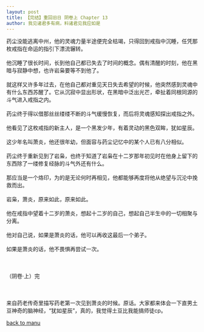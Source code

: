 ```yaml
---
layout: post
title: 【完结】重回旧日 阴卷上 Chapter 13
author: 我见诸君多有病，料诸君见我应如是
---
```




药尘没能逃离中州，他的灵魂力量半途便完全枯竭，只得回到戒指中沉睡，任凭那枚戒指在命运的指引下漂流辗转。<br><br>他沉睡了很长时间，长到他自己都已失去了时间的概念。偶有清醒的时刻，他在黑暗与寂静中想，也许岩枭要等不到他了。<br><br>就这样又许多年过去，在他自己都对重见天日失去希望的时候，他突然感到灵魂中有什么东西苏醒了。它从沉寂中显出形状，在黑暗中泛出光芒，牵扯着同根同源的斗气进入戒指之内。<br><br>药尘终于得以借那丝丝缕缕不断的斗气缓慢恢复，而后将灵魂感知探出戒指之外。<br><br>他看见了这枚戒指的新主人，是一个黑发少年，有着灵动的黑色双眸，犹如星辰。<br><br>这少年名叫萧炎，他还很年幼，但面容与药尘记忆中的某个人已有八分相似。<br><br>药尘终于重新见到了岩枭，也终于知道了岩枭在十二岁那年初见时在他身上留下的东西除了一缕修复经脉的斗气外还有什么。<br><br>那应当是一个烙印，为的是无论何时再相见，他都能够再度将他从绝望与沉沦中挽救而出。<br><br>岩枭，萧炎，原来如此，原来如此。<br><br>他在戒指中望着十二岁的萧炎，想起十二岁的自己，想起自己半生中的一切相聚与分离。<br><br>他对自己说，如果是萧炎的话，他可以再收这最后一个弟子。<br><br>如果是萧炎的话，他不畏惧再尝试一次。<br><br><br><br>（阴卷·上）完<br><br><br><br>来自药老传奇里描写药老第一次见到萧炎的时候。原话。大家都来体会一下直男土豆神奇的脑神经，“犹如星辰”，真的，我觉得土豆比我能搞师徒cp。


[back to manu](https://allforyanchen.github.io/2020/07/19/post-39.html)
